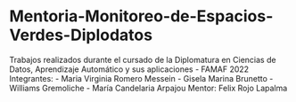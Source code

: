 # Mentoria-Monitoreo-de-Espacios-Verdes-Diplodatos
Trabajos realizados durante el cursado de la Diplomatura en Ciencias de Datos, Aprendizaje Automático y sus aplicaciones - FAMAF 2022
Integrantes: - Maria Virginia Romero Messein
               - Gisela Marina Brunetto
               - Williams Gremoliche
               - María Candelaria Arpajou
Mentor: Felix Rojo Lapalma
